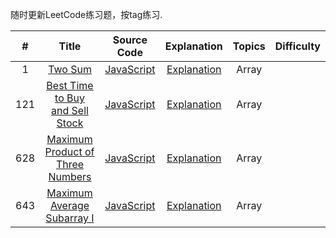 随时更新LeetCode练习题，按tag练习.

| # | Title | Source Code | Explanation | Topics | Difficulty |
|:---:|:---:|:---:|:---:|:---:|:---:|
| 1 | [Two Sum](https://leetcode.com/problems/two-sum/description/) | [JavaScript](https://github.com/KtfwyCJ/Dalily_Algorithms/blob/master/LeetCode/Two%20Sum/Two%20Sum.js) | [Explanation](https://github.com/KtfwyCJ/Dalily_Algorithms/blob/master/LeetCode/Two%20Sum/Explanation.js) | Array | | Easy |
| 121 | [Best Time to Buy and Sell Stock](https://leetcode.com/problems/best-time-to-buy-and-sell-stock/description/) | [JavaScript](https://github.com/KtfwyCJ/Dalily_Algorithms/blob/master/LeetCode/121-Best%20Time%20to%20Buy%20and%20Sell%20Stock/Best%20Time%20to%20Buy%20and%20Sell%20Stock.js) | [Explanation](https://github.com/KtfwyCJ/Dalily_Algorithms/blob/master/LeetCode/121-Best%20Time%20to%20Buy%20and%20Sell%20Stock/Explanation.js) | Array | | Easy |
| 628 | [Maximum Product of Three Numbers](https://leetcode.com/problems/maximum-product-of-three-numbers/discuss/) | [JavaScript](https://github.com/KtfwyCJ/Dalily_Algorithms/blob/master/LeetCode/Maximum%20Product%20of%20Three%20Numbers/Maximum%20Product%20of%20Three%20Numbers.js) | [Explanation](https://github.com/KtfwyCJ/Dalily_Algorithms/blob/master/LeetCode/Maximum%20Product%20of%20Three%20Numbers/Explanation.js) | Array | | Easy |
| 643 | [Maximum Average Subarray I](https://leetcode.com/problems/maximum-average-subarray-i/description/) | [JavaScript](https://github.com/KtfwyCJ/Dalily_Algorithms/blob/master/LeetCode/Maximum%20Average%20Subarray%201/Maximum%20Average%20Subarray%201.js) | [Explanation](https://github.com/KtfwyCJ/Dalily_Algorithms/blob/master/LeetCode/Maximum%20Average%20Subarray%201/Explanation.js) | Array | | Easy |